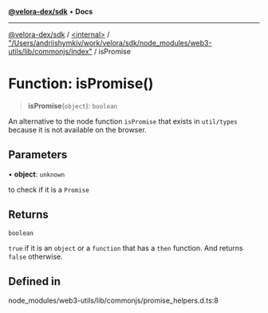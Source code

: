 [**@velora-dex/sdk**](../../../../README.md) • **Docs**

***

[@velora-dex/sdk](../../../../globals.md) / [\<internal\>](../../../README.md) / ["/Users/andriishymkiv/work/velora/sdk/node\_modules/web3-utils/lib/commonjs/index"](../README.md) / isPromise

# Function: isPromise()

> **isPromise**(`object`): `boolean`

An alternative to the node function `isPromise` that exists in `util/types` because it is not available on the browser.

## Parameters

• **object**: `unknown`

to check if it is a `Promise`

## Returns

`boolean`

`true` if it is an `object` or a `function` that has a `then` function. And returns `false` otherwise.

## Defined in

node\_modules/web3-utils/lib/commonjs/promise\_helpers.d.ts:8

